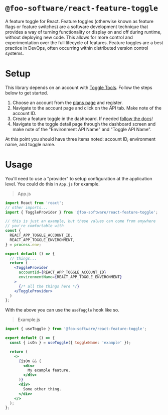 # `@foo-software/react-feature-toggle`

A feature toggle for React. Feature toggles (otherwise known as feature flags or feature switches) are a software development technique that provides a way of turning functionality or display on and off during runtime, without deploying new code. This allows for more control and experimentation over the full lifecycle of features. Feature toggles are a best practice in DevOps, often occurring within distributed version control systems.

# Setup

This library depends on an account with [Toggle Tools](https://www.toggle.tools/). Follow the steps below to get started.

1. Choose an account from the [plans page](https://www.toggle.tools/pricing) and register.
2. Navigate to the account page and click on the API tab. Make note of the account ID.
3. Create a feature toggle in the dashboard. If needed [follow the docs](https://www.foo.software/toggle-tools-how-to-create-a-feature-toggle/)!
4. Navigate to the toggle detail page through the dashboard screen and make note of the "Environment API Name" and "Toggle API Name".

At this point you should have three items noted: account ID, environment name, and toggle name.

# Usage

You'll need to use a "provider" to setup configuration at the application level. You could do this in `App.js` for example.

> App.js

```jsx
import React from 'react';
// other imports...
import { ToggleProvider } from '@foo-software/react-feature-toggle';

// this is just an example, but these values can come from anywhere
// you're comfortable with
const {
  REACT_APP_TOGGLE_ACCOUNT_ID,
  REACT_APP_TOGGLE_ENVIRONMENT,
} = process.env;

export default () => {
  // things...
  return (
    <ToggleProvider
      accountId={REACT_APP_TOGGLE_ACCOUNT_ID}
      environmentName={REACT_APP_TOGGLE_ENVIRONMENT}
    >
      {/* all the things here */}
    </ToggleProvider>
  )
};
```

With the above you can use the `useToggle` hook like so.

> Example.js

```jsx
import { useToggle } from '@foo-software/react-feature-toggle';

export default () => {
  const { isOn } = useToggle({ toggleName: 'example' });

  return (
    <>
      {isOn && (
        <div>
          My example feature.
        </div>
      )}
      <div>
        Some other thing.
      </div>
    </>
  );
};
```
